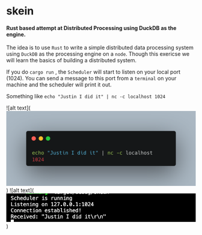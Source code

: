 # skein
#### Rust based attempt at Distributed Processing using DuckDB as the engine.

The idea is to use `Rust` to write a simple distributed data processing system using
`DuckDB` as the processing engine on a `node`. Though this exericse we will learn 
the basics of building a distributed system.

If you do `cargo run` , the `Scheduler` will start to listen on your local port (1024).
You can send a message to this port from a `terminal` on your machine and the
scheduler will print it out.

Something like `echo "Justin I did it" | nc -c localhost 1024`

![alt text](![alt text](https://github.com/danielbeach/skein/blob/main/imgs/echo.png?raw=true)
)
![alt text](![alt text](https://github.com/danielbeach/skein/blob/main/imgs/node.webp?raw=true)
)


